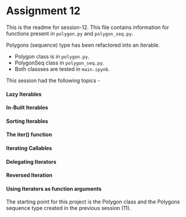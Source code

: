 # Assignment 12

This is the readme for session-12. This file contains information for functions present in `polygon.py` and `polygon_seq.py`.

Polygons (sequence) type has been refactored into an iterable.

- Polygon class is in `polygon.py`.
- PolygonSeq class in `polygon_seq.py`.
- Both classses are tested in `main.ipynb`.

This session had the following topics -

#### Lazy Iterables

#### In-Built Iterables

#### Sorting Iterables

#### The iter() function

#### Iterating Callables

#### Delegating Iterators

#### Reversed Iteration

#### Using Iterators as function arguments

The starting point for this project is the Polygon class and the Polygons sequence type created in the previous session (11).
